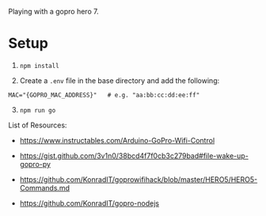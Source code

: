 Playing with a gopro hero 7.

# Setup

1. `npm install`

2. Create a `.env` file in the base directory and add the following:

```
MAC="{GOPRO_MAC_ADDRESS}"   # e.g. "aa:bb:cc:dd:ee:ff"
```
3. `npm run go`

List of Resources:

- https://www.instructables.com/Arduino-GoPro-Wifi-Control

- https://gist.github.com/3v1n0/38bcd4f7f0cb3c279bad#file-wake-up-gopro-py

- https://github.com/KonradIT/goprowifihack/blob/master/HERO5/HERO5-Commands.md

- https://github.com/KonradIT/gopro-nodejs
